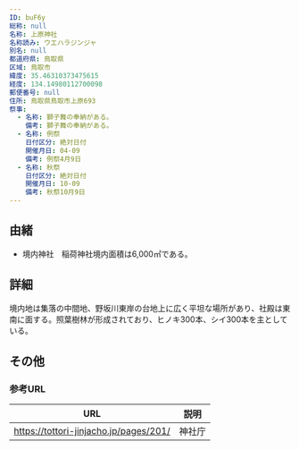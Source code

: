 ```yaml
---
ID: buF6y
総称: null
名称: 上原神社
名称読み: ウエハラジンジャ
別名: null
都道府県: 鳥取県
区域: 鳥取市
緯度: 35.46310373475615
経度: 134.14980112700098
郵便番号: null
住所: 鳥取県鳥取市上原693
祭事:
  - 名称: 獅子舞の奉納がある。
    備考: 獅子舞の奉納がある。
  - 名称: 例祭
    日付区分: 絶対日付
    開催月日: 04-09
    備考: 例祭4月9日
  - 名称: 秋祭
    日付区分: 絶対日付
    開催月日: 10-09
    備考: 秋祭10月9日
---
```


## 由緒

- 境内神社　稲荷神社境内面積は6,000㎡である。

## 詳細

境内地は集落の中間地、野坂川東岸の台地上に広く平坦な場所があり、社殿は東南に面する。照葉樹林が形成されており、ヒノキ300本、シイ300本を主としている。

## その他

### 参考URL

| URL                                    | 説明   |
| -------------------------------------- | ------ |
| https://tottori-jinjacho.jp/pages/201/ | 神社庁 |
